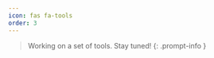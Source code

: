```yaml
---
icon: fas fa-tools
order: 3
---
```


<!-- markdownlint-capture -->
<!-- markdownlint-disable -->

> Working on a set of tools. Stay tuned!
{: .prompt-info }

<!-- markdownlint-restore -->
